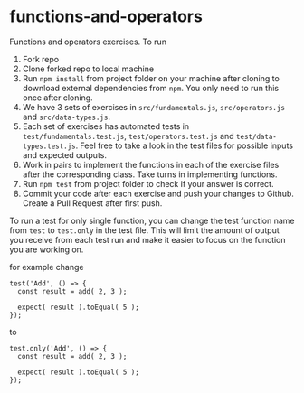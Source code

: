 # functions-and-operators

Functions and operators exercises. To run

1. Fork repo
2. Clone forked repo to local machine
3. Run `npm install` from project folder on your machine after cloning to download external dependencies from `npm`. You only need to run this once after cloning.
3. We have 3 sets of exercises in `src/fundamentals.js`, `src/operators.js` and `src/data-types.js`.
4. Each set of exercises has automated tests in `test/fundamentals.test.js`, `test/operators.test.js` and `test/data-types.test.js`. Feel free to take a look in the test files for possible inputs and expected outputs.
5. Work in pairs to implement the functions in each of the exercise files after the corresponding class. Take turns in implementing functions.
6. Run `npm test` from project folder to check if your answer is correct.
7. Commit your code after each exercise and push your changes to Github. Create a Pull Request after first push.

To run a test for only single function, you can change the test function name from `test` to `test.only` in the test file. This will limit the amount of output you receive from each test run and make it easier to focus on the function you are working on.

for example change
```
test('Add', () => {
  const result = add( 2, 3 );

  expect( result ).toEqual( 5 );
});
```

to

```
test.only('Add', () => {
  const result = add( 2, 3 );

  expect( result ).toEqual( 5 );
});
```
